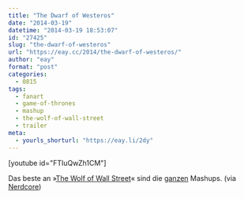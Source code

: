 ```yaml
---
title: "The Dwarf of Westeros"
date: "2014-03-19"
datetime: "2014-03-19 18:53:07"
id: "27425"
slug: "the-dwarf-of-westeros"
url: "https://eay.cc/2014/the-dwarf-of-westeros/"
author: "eay"
format: "post"
categories:
  - 0815
tags:
  - fanart
  - game-of-thrones
  - mashup
  - the-wolf-of-wall-street
  - trailer
meta:
  - yourls_shorturl: "https://eay.li/2dy"
---
```


\[youtube id="FTIuQwZh1CM"\]

Das beste an »[The Wolf of Wall Street](//eay.cc/2014/review-rundumschlag-19-oscars-2014-best-picture-edition/)« sind die [ganzen](//eay.cc/2014/the-worf-of-starfleet/) Mashups. (via [Nerdcore](http://www.crackajack.de/2014/03/19/the-dwarf-of-westeros/))
